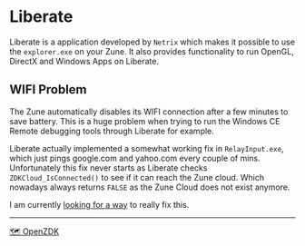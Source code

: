 # Liberate
Liberate is a application developed by ``Netrix`` which makes it possible to use the ``explorer.exe`` on your Zune. It also provides functionality to run OpenGL, DirectX and Windows Apps on Liberate. 

## WIFI Problem
The Zune automatically disables its WIFI connection after a few minutes to save battery. This is a huge problem when trying to run the Windows CE Remote debugging tools through Liberate for example. 

Liberate actually implemented a somewhat working fix in ``RelayInput.exe``, which just pings google.com and yahoo.com every couple of mins. Unfortunately this fix never starts as Liberate checks ``ZDKCloud_IsConnected()`` to see if it can reach the Zune cloud. Which nowadays always returns ``FALSE`` as the Zune Cloud does not exist anymore. 

I am currently [looking for a way](../Keep%20WIFI%20Enabled.md) to really fix this.

---
[🗺️ OpenZDK](./index.md)